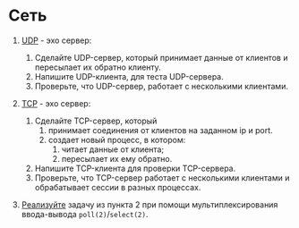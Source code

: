 # Сеть
1. [UDP](src/1) - эхо сервер:
	1. Сделайте UDP-сервер, который принимает данные от клиентов и пересылает их обратно клиенту.
	2. Напишите UDP-клиента, для теста UDP-сервера.
	3. Проверьте, что UDP-сервер, работает с несколькими клиентами.
2. [ТСP](src/2) - эхо сервер:
	1. Сделайте TCP-сервер, который
		1. принимает соединения от клиентов на заданном ip и port.
		2. создает новый процесс, в котором:
			1. читает данные от клиента;
			2. пересылает их ему обратно.
	2. Напишите TCP-клиента для проверки TCP-сервера.
	3. Проверьте, что TCP-сервер работает с несколькими клиентами и обрабатывает сессии в разных процессах.

3. [Реализуйте](src/3) задачу из пункта 2 при помощи мультиплексирования ввода-вывода
`poll(2)`/`select(2)`.
